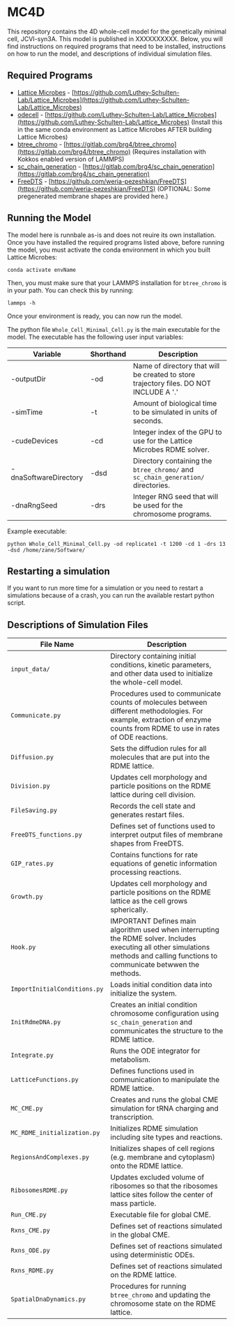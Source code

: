 # MC4D

This repository contains the 4D whole-cell model for the genetically minimal cell, JCVI-syn3A. This model is published in XXXXXXXXXX. Below, you will find instructions on required programs that need to be installed, instructions on how to run the model, and descriptions of individual simulation files.

## Required Programs

- [Lattice Microbes](https://github.com/Luthey-Schulten-Lab/Lattice_Microbes) - [https://github.com/Luthey-Schulten-Lab/Lattice_Microbes](https://github.com/Luthey-Schulten-Lab/Lattice_Microbes)
- [odecell](https://github.com/Luthey-Schulten-Lab/Lattice_Microbes) - [https://github.com/Luthey-Schulten-Lab/Lattice_Microbes](https://github.com/Luthey-Schulten-Lab/Lattice_Microbes) (Install this in the same conda environment as Lattice Microbes AFTER building Lattice Microbes)
- [btree_chromo](https://gitlab.com/brg4/btree_chromo) - [https://gitlab.com/brg4/btree_chromo](https://gitlab.com/brg4/btree_chromo) (Requires installation with Kokkos enabled version of LAMMPS)
- [sc_chain_generation](https://gitlab.com/brg4/sc_chain_generation) - [https://gitlab.com/brg4/sc_chain_generation](https://gitlab.com/brg4/sc_chain_generation)
- [FreeDTS](https://github.com/weria-pezeshkian/FreeDTS) - [https://github.com/weria-pezeshkian/FreeDTS](https://github.com/weria-pezeshkian/FreeDTS) (OPTIONAL: Some pregenerated membrane shapes are provided here.)

## Running the Model

The model here is runnbale as-is and does not reuire its own installation. Once you have installed the required programs listed above, before running the model, you must activate the conda environment in which you built Lattice Microbes:

```
conda activate envName
```

Then, you must make sure that your LAMMPS installation for ```btree_chromo``` is in your path. You can check this by running:

```
lammps -h
```

Once your environment is ready, you can now run the model.

The python file ```Whole_Cell_Minimal_Cell.py``` is the main executable for the model. The executable has the following user input variables:

| Variable | Shorthand | Description |
|----------|-----------|-------------|
| -outputDir | -od | Name of directory that will be created to store trajectory files. DO NOT INCLUDE A '.' |
| -simTime | -t | Amount of biological time to be simulated in units of seconds. |
| -cudeDevices | -cd | Integer index of the GPU to use for the Lattice Microbes RDME solver. |
| -dnaSoftwareDirectory | -dsd | Directory containing the ```btree_chromo/``` and ```sc_chain_generation/``` directories. |
| -dnaRngSeed | -drs | Integer RNG seed that will be used for the chromosome programs. |

Example executable:

```
python Whole_Cell_Minimal_Cell.py -od replicate1 -t 1200 -cd 1 -drs 13 -dsd /home/zane/Software/
```

## Restarting a simulation

If you want to run more time for a simulation or you need to restart a simulations because of a crash, you can run the available restart python script.

## Descriptions of Simulation Files

| File Name | Description |
|-----------|-------------|
|```input_data/``` | Directory containing initial conditions, kinetic parameters, and other data used to initialize the whole-cell model. |
| ``` Communicate.py ``` | Procedures used to communicate counts of molecules between different methodologies. For example, extraction of enzyme counts from RDME to use in rates of ODE reactions. |
| ``` Diffusion.py ``` | Sets the diffudion rules for all molecules that are put into the RDME lattice. |
| ``` Division.py ``` | Updates cell morphology and particle positions on the RDME lattice during cell division. |
| ``` FileSaving.py ``` | Records the cell state and generates restart files. |
| ```FreeDTS_functions.py``` | Defines set of functions used to interpret output files of membrane shapes from FreeDTS. |
| ``` GIP_rates.py ``` | Contains functions for rate equations of genetic information processing reactions. |
| ``` Growth.py  ``` | Updates cell morphology and particle positions on the RDME lattice as the cell grows spherically. |
| ``` Hook.py ``` | IMPORTANT Defines main algorithm used when interrupting the RDME solver. Includes executing all other simulations methods and calling functions to communicate betwwen the methods. |
| ``` ImportInitialConditions.py ``` | Loads initial condition data into initialize the system. |
| ``` InitRdmeDNA.py ``` | Creates an initial condition chromosome configuration using ```sc_chain_generation``` and communicates the structure to the RDME lattice. |
| ``` Integrate.py ``` | Runs the ODE integrator for metabolism. |
| ``` LatticeFunctions.py ``` | Defines functions used in communication to manipulate the RDME lattice. |
| ``` MC_CME.py ``` | Creates and runs the global CME simulation for tRNA charging and transcription. |
| ``` MC_RDME_initialization.py ``` | Initializes RDME simulation including site types and reactions. |
| ``` RegionsAndComplexes.py ``` | Initializes shapes of cell regions (e.g. membrane and cytoplasm) onto the RDME lattice. |
| ``` RibosomesRDME.py ``` | Updates excluded volume of ribosomes so that the ribosomes lattice sites follow the center of mass particle. |
| ``` Run_CME.py ``` | Executable file for global CME. |
| ``` Rxns_CME.py ``` | Defines set of reactions simulated in the global CME. |
| ``` Rxns_ODE.py ``` | Defines set of reactions simulated using deterministic ODEs. |
| ``` Rxns_RDME.py ``` | Defines set of reactions simulated on the RDME lattice. |
| ``` SpatialDnaDynamics.py ``` | Procedures for running ```btree_chromo``` and updating the chromosome state on the RDME lattice. |

